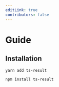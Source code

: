 ```yaml
---
editLink: true
contributors: false
---
```

# Guide

## Installation

<CodeGroup>
  <CodeGroupItem title="Yarn" active>

```bash:no-line-numbers
yarn add ts-result
```
  </CodeGroupItem>
  <CodeGroupItem title="npm">

```bash:no-line-numbers
npm install ts-result
```
  </CodeGroupItem>
</CodeGroup>
